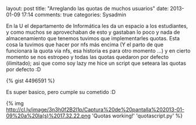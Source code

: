 layout: post
title: "Arreglando las quotas de muchos usuarios"
date: 2013-01-09 17:14
comments: true
categories: Sysadmin

En la U el departamento de Informática les da un espacio a los estudiantes, y como muchos se aprovechaban de esto y gastaban lo poco y nada de almacenamiento que tenemos tuvimos que implementarles quotas.
Esta cosa la tuvimos que hacer por nfs más encima (Y el parto de que funcionara la quota via nfs, esa historia es para otro momento ...) y en cierto momento se nos estropeo y todas las quotas quedaron por defecto (ilimitado); asi que como soy lazy me hice un script que seteara las quotas por defecto :D

{% gist 4496591 %}

Es super basico, pero cumple su cometido :D

{% img http://cl.ly/image/3n3h0f2B2l1p/Captura%20de%20pantalla%202013-01-09%20a%20la(s)%2017.32.22.png 'Quotas working!' 'quotascript.py' %}